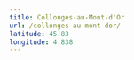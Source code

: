 ```yaml
---
title: Collonges-au-Mont-d'Or
url: /collonges-au-mont-dor/
latitude: 45.83
longitude: 4.838
---
```

